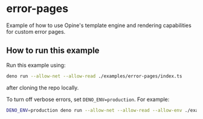 # error-pages

Example of how to use Opine's template engine and rendering capabilities for
custom error pages.

## How to run this example

Run this example using:

```bash
deno run --allow-net --allow-read ./examples/error-pages/index.ts
```

after cloning the repo locally.

To turn off verbose errors, set `DENO_ENV=production`. For example:

```bash
DENO_ENV=production deno run --allow-net --allow-read --allow-env ./examples/error-pages/index.ts
```
